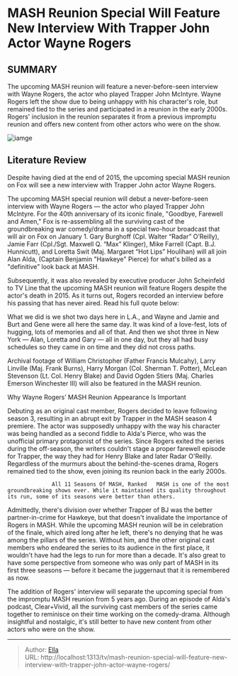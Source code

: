 # MASH Reunion Special Will Feature New Interview With Trapper John Actor Wayne Rogers


## SUMMARY 



  The upcoming MASH reunion will feature a never-before-seen interview with Wayne Rogers, the actor who played Trapper John McIntyre.   Wayne Rogers left the show due to being unhappy with his character&#39;s role, but remained tied to the series and participated in a reunion in the early 2000s.   Rogers&#39; inclusion in the reunion separates it from a previous impromptu reunion and offers new content from other actors who were on the show.  

![iamge](https://static1.srcdn.com/wordpress/wp-content/uploads/2020/07/mash-trapper-wayne-rogers.jpg)

## Literature Review
Despite having died at the end of 2015, the upcoming special MASH reunion on Fox will see a new interview with Trapper John actor Wayne Rogers. 




The upcoming MASH special reunion will debut a never-before-seen interview with Wayne Rogers — the actor who played Trapper John McIntyre. For the 40th anniversary of its iconic finale, &#34;Goodbye, Farewell and Amen,&#34; Fox is re-assembling all the surviving cast of the groundbreaking war comedy/drama in a special two-hour broadcast that will air on Fox on January 1. Gary Burghoff (Cpl. Walter “Radar” O’Reilly), Jamie Farr (Cpl./Sgt. Maxwell Q. “Max” Klinger), Mike Farrell (Capt. B.J. Hunnicutt), and Loretta Swit (Maj. Margaret “Hot Lips” Houlihan) will all join Alan Alda, (Captain Benjamin &#34;Hawkeye&#34; Pierce) for what&#39;s billed as a &#34;definitive” look back at MASH.




Subsequently, it was also revealed by executive producer John Scheinfeld to TV Line that the upcoming MASH reunion will feature Rogers despite the actor&#39;s death in 2015. As it turns out, Rogers recorded an interview before his passing that has never aired. Read his full quote below:


What we did is we shot two days here in L.A., and Wayne and Jamie and Burt and Gene were all here the same day. It was kind of a love-fest, lots of hugging, lots of memories and all of that. And then we shot three in New York — Alan, Loretta and Gary — all in one day, but they all had busy schedules so they came in on time and they did not cross paths.




Archival footage of William Christopher (Father Francis Mulcahy), Larry Linville (Maj. Frank Burns), Harry Morgan (Col. Sherman T. Potter), McLean Stevenson (Lt. Col. Henry Blake) and David Ogden Stiers (Maj. Charles Emerson Winchester III) will also be featured in the MASH reunion.





 Why Wayne Rogers’ MASH Reunion Appearance Is Important 
          




Debuting as an original cast member, Rogers decided to leave following season 3, resulting in an abrupt exit by Trapper in the MASH season 4 premiere. The actor was supposedly unhappy with the way his character was being handled as a second fiddle to Alda&#39;s Pierce, who was the unofficial primary protagonist of the series. Since Rogers exited the series during the off-season, the writers couldn&#39;t stage a proper farewell episode for Trapper, the way they had for Henry Blake and later Radar O&#39;Reilly. Regardless of the murmurs about the behind-the-scenes drama, Rogers remained tied to the show, even joining its reunion back in the early 2000s.

                  All 11 Seasons Of MASH, Ranked   MASH is one of the most groundbreaking shows ever. While it maintained its quality throughout its run, some of its seasons were better than others.    

Admittedly, there&#39;s division over whether Trapper of BJ was the better partner-in-crime for Hawkeye, but that doesn&#39;t invalidate the importance of Rogers in MASH. While the upcoming MASH reunion will be in celebration of the finale, which aired long after he left, there&#39;s no denying that he was among the pillars of the series. Without him, and the other original cast members who endeared the series to its audience in the first place, it wouldn&#39;t have had the legs to run for more than a decade. It&#39;s also great to have some perspective from someone who was only part of MASH in its first three seasons — before it became the juggernaut that it is remembered as now.




The addition of Rogers&#39; interview will separate the upcoming special from the impromptu MASH reunion from 5 years ago. During an episode of Alda&#39;s podcast, Clear&#43;Vivid, all the surviving cast members of the series came together to reminisce on their time working on the comedy-drama. Although insightful and nostalgic, it&#39;s still better to have new content from other actors who were on the show.



---

> Author: [Ella](https://instagram.hk.cn/)  
> URL: http://localhost:1313/tv/mash-reunion-special-will-feature-new-interview-with-trapper-john-actor-wayne-rogers/  

